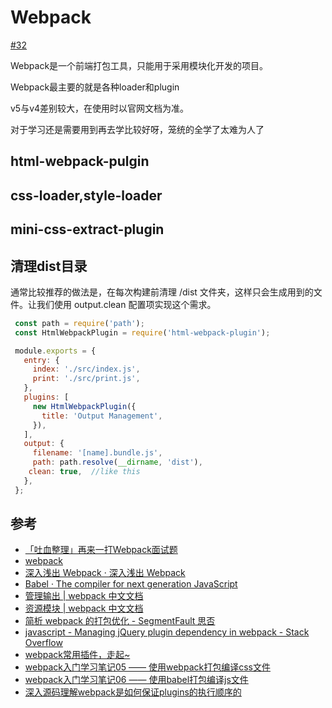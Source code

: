# Webpack

[#32](https://github.com/vhxubo/blog/issues/32)

Webpack是一个前端打包工具，只能用于采用模块化开发的项目。

Webpack最主要的就是各种loader和plugin

v5与v4差别较大，在使用时以官网文档为准。

对于学习还是需要用到再去学比较好呀，笼统的全学了太难为人了

## html-webpack-pulgin

## css-loader,style-loader

## mini-css-extract-plugin

## 清理dist目录

通常比较推荐的做法是，在每次构建前清理 /dist 文件夹，这样只会生成用到的文件。让我们使用 output.clean 配置项实现这个需求。

```js
 const path = require('path');
 const HtmlWebpackPlugin = require('html-webpack-plugin');

 module.exports = {
   entry: {
     index: './src/index.js',
     print: './src/print.js',
   },
   plugins: [
     new HtmlWebpackPlugin({
       title: 'Output Management',
     }),
   ],
   output: {
     filename: '[name].bundle.js',
     path: path.resolve(__dirname, 'dist'),
    clean: true,  //like this
   },
 };
```

## 参考

- [「吐血整理」再来一打Webpack面试题](https://juejin.cn/post/6844904094281236487)
- [webpack](https://webpack.docschina.org/)
- [深入浅出 Webpack · 深入浅出 Webpack](http://webpack.wuhaolin.cn/)
- [Babel · The compiler for next generation JavaScript](https://babeljs.io/setup#installation)
- [管理输出 | webpack 中文文档](https://webpack.docschina.org/guides/output-management/#preparation)
- [资源模块 | webpack 中文文档](https://webpack.docschina.org/guides/asset-modules/)
- [简析 webpack 的打包优化 - SegmentFault 思否](https://segmentfault.com/a/1190000039757986)
- [javascript - Managing jQuery plugin dependency in webpack - Stack Overflow](https://stackoverflow.com/questions/28969861/managing-jquery-plugin-dependency-in-webpack)
- [webpack常用插件，走起~](https://juejin.cn/post/6844903918862860301#heading-1)
- [webpack入门学习笔记05 —— 使用webpack打包编译css文件](https://juejin.cn/post/6844903873295941645#heading-4)
- [webpack入门学习笔记06 —— 使用babel打包编译js文件](https://juejin.cn/post/6844903877167284232)
- [深入源码理解webpack是如何保证plugins的执行顺序的](https://juejin.cn/post/6858505844397768718)